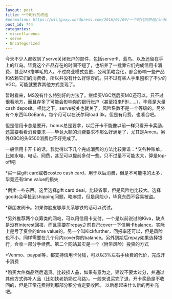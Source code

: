 ```yaml
---
layout: post
title: 一个时代的终结
#permalink: https://willguxy.wordpress.com/2016/01/09/一个时代的终结/index.html
post_id: 744
categories: 
- miscellaneous
- serve
- Uncategorized
---
```


今天不少人都收到了serve关闭账户的邮件，包括serve卡、蓝鸟、以及还留在手上的红鸟。毕竟这个产品存在的时间不短了，也培养了一批靠它们完成信用卡消费，甚至MS撸羊毛的人。不过商业模式变更，公司策略变化，都会影响一些产品和依赖它们的消费者，所以并没有什么好惊讶的。只不过有些人手里囤积了不少的VGC，可能就要靠其他方式变现了。

暂时看来，MS没有什么特别好的方法了。继续买VGC然后买MO还可以，只不过很看地方，而且存多了可能会影响你的银行账户（甚至招来FBI……），毕竟是大量cash deposit。相比之下，serve被关也就关了，风险系数不是一个等级的。另外有个东西叫GoBank，每个月可以在沃尔玛load 3k，但是有月费，也凑合吧。

但是信用卡总是要开，bonus总是要拿，以后开卡不能像以前一样只看开卡奖励，还需要看看消费要求——毕竟大额的消费要求不那么好满足了，尤其是Amex。另外OBC的头6500消费也不好完成了。

一般信用卡开卡的话，我觉得以下几个完成消费的方法比较靠谱：*交各种账单，比如水电、电话、网费，甚至可以提前多付一些。只不过量不可能太大，算是top-off吧

	
*买一些gift card或者costco cash card，用于以后消费，但是不可能屯的太多，毕竟还有time value的损失

	
*倒卖一些东西。这里选择gift card deal，比较省事，但是风险也比较大。选择goods会牵扯到shipping问题，略麻烦，但是风险小，毕竟东西不容易被盗。

	
*帮朋友刷卡。如果你脸皮够厚关系够铁的话可以试试。

	
*另外推荐两个众筹类的网站，可以用信用卡支付。一个是以前说过的Kiva，缺点是没有interest回报，而且需要在repay之前自己cover一下信用卡balance。实际上是亏了资金的time value的。另一个叫Kickfurther，回报率还可以，但是风险也不小，同样需要在几个月内cover你的balance。另外到期后repay如果选择银行，会收一部分手续费。第二个网站其实是一个（附带风险）投资的方式

	
*Venmo、paypal等，都支持信用卡付钱，可以以3%左右手续费的代价，完成开卡消费

	
*购买大件商品然后退货。比较损人品，如果有意为之，建议不要太过分，并通过其他方式弥补人品（比如扶老奶奶过马路）。一般来说买完了退，开卡奖励是不收回的，但是正常花费得到那部分积分肯定要收回。
以后想起来什么新的再补充吧。

 

 